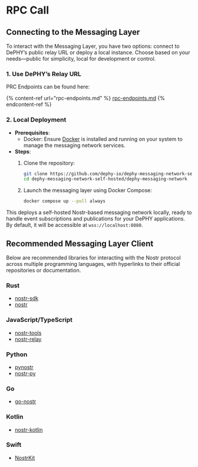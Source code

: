 # RPC Call

## Connecting to the Messaging Layer

To interact with the Messaging Layer, you have two options: connect to DePHY’s public relay URL or deploy a local instance. Choose based on your needs—public for simplicity, local for development or control.

### 1. Use DePHY’s Relay URL

PRC Endpoints can be found here:

{% content-ref url="rpc-endpoints.md" %}
[rpc-endpoints.md](rpc-endpoints.md)
{% endcontent-ref %}

### 2. Local Deployment

* **Prerequisites**:
  * Docker: Ensure [Docker](https://docs.docker.com/get-docker/) is installed and running on your system to manage the messaging network services.
* **Steps**:
  1.  Clone the repository:

      ```bash
      git clone https://github.com/dephy-io/dephy-messaging-network-self-hosted.git
      cd dephy-messaging-network-self-hosted/dephy-messaging-network
      ```
  2.  Launch the messaging layer using Docker Compose:

      ```bash
      docker compose up --pull always
      ```

This deploys a self-hosted Nostr-based messaging network locally, ready to handle event subscriptions and publications for your DePHY applications. By default, it will be accessible at `wss://localhost:8080`.

## Recommended Messaging Layer Client

Below are recommended libraries for interacting with the Nostr protocol across multiple programming languages, with hyperlinks to their official repositories or documentation.

### **Rust**

* [nostr-sdk](https://github.com/rust-nostr/nostr/tree/master/crates/nostr-sdk)
* [nostr](https://github.com/rust-nostr/nostr/tree/master/crates/nostr)

### **JavaScript/TypeScript**

* [nostr-tools](https://github.com/nbd-wtf/nostr-tools)
* [nostr-relay](https://github.com/fiatjaf/nostr-relay)

### **Python**

* [pynostr](https://github.com/fernandoporazi/pynostr)
* [nostr-py](https://github.com/monty888/nostr-py)

### **Go**

* [go-nostr](https://github.com/nbd-wtf/go-nostr)

### **Kotlin**

* [nostr-kotlin](https://github.com/derkan/nostr-kotlin)

### **Swift**

* [NostrKit](https://github.com/lzich/NostrKit)
